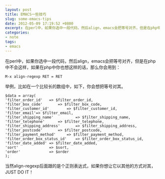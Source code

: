 ```yaml
---
layout: post
title: EMACS一些技巧
slug: some-emacs-tips
date: 2012-05-09 17:19:52 +0800
excerpt: 在perl中，如果你选中一段代码，然后align，emacs会把等号对齐，但是在php中不会这样，如果在php中你也想这样的话，那么你会用到。
categories:
- note
tags:
- emacs
---
```


在perl中，如果你选中一段代码，然后align，emacs会把等号对齐，但是在php中不会这样，如果在php中你也想这样的话，那么你会用到：

	M-x align-regexp RET = RET

举例，比如在一个比较长的数组中，如下，你会想把等号对其。

	$data = array(
	'filter_order_id'	=> $filter_order_id,
	'filter_box_code'		=> $filter_box_code,
	'filter_customer_id'		=> $filter_customer_id,
	'filter_email'=> $filter_email,
	'filter_shipping_name'			=> $filter_shipping_name,
	'filter_telephone'		=> $filter_telephone,
	'filter_shipping_address'		=> $filter_shipping_address,
	'filter_postcode'		=> $filter_postcode,
	'filter_payment_method'		=> $filter_payment_method,
	'filter_order_box_status_id'	=> $filter_order_box_status_id,
	'filter_date_added'	=> $filter_date_added,
	'sort'				=> $sort,
	'order'				=> $order
	);

当然align-regexp后面跟的是个正则表达式，如果你想让它以其他的方式对其，JUST DO IT！
